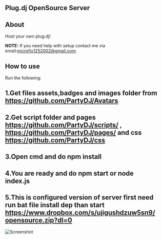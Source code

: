 ## Plug.dj OpenSource Server

## About


Host your own plug.dj!

**NOTE:** If you need help with setup contact me via email:microfix1252002@gmail.com.

## How to use
Run the following:

1.Get files assets,badges and images folder from https://github.com/PartyDJ/Avatars
-------------

2.Get script folder and pages https://github.com/PartyDJ/scripts/ , https://github.com/PartyDJ/pages/ and css https://github.com/PartyDJ/css
-------------

3.Open cmd and do npm install
-------------

4.You are ready and do npm start or node index.js
-------------

5.This is configured version of server first need run bat file install dep than start https://www.dropbox.com/s/ujigushdzuw5sn9/opensource.zip?dl=0
-------------

![Screenshot](https://i.imgur.com/6jTIYnz.jpg)

